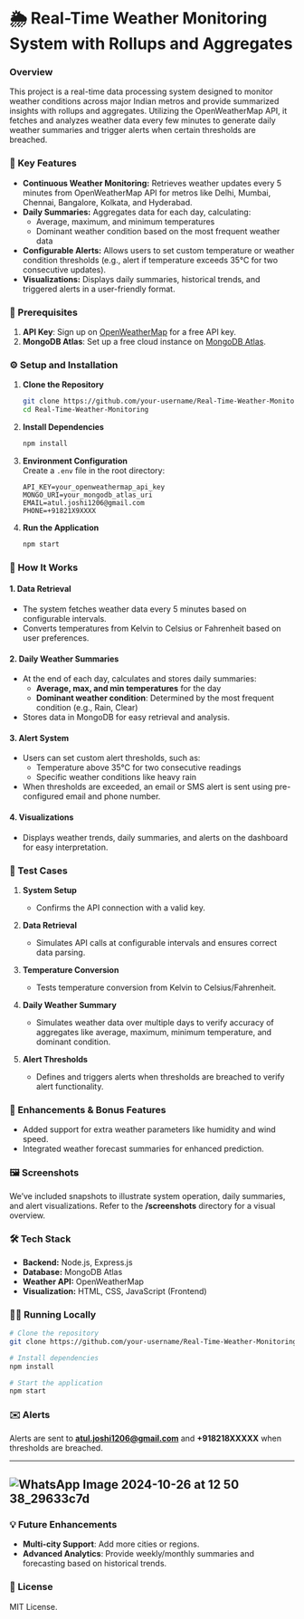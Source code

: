 # 🌦️ Real-Time Weather Monitoring System with Rollups and Aggregates

### Overview
This project is a real-time data processing system designed to monitor weather conditions across major Indian metros and provide summarized insights with rollups and aggregates. Utilizing the OpenWeatherMap API, it fetches and analyzes weather data every few minutes to generate daily weather summaries and trigger alerts when certain thresholds are breached.

### 🚀 Key Features
- **Continuous Weather Monitoring:** Retrieves weather updates every 5 minutes from OpenWeatherMap API for metros like Delhi, Mumbai, Chennai, Bangalore, Kolkata, and Hyderabad.
- **Daily Summaries:** Aggregates data for each day, calculating:
  - Average, maximum, and minimum temperatures
  - Dominant weather condition based on the most frequent weather data
- **Configurable Alerts:** Allows users to set custom temperature or weather condition thresholds (e.g., alert if temperature exceeds 35°C for two consecutive updates).
- **Visualizations:** Displays daily summaries, historical trends, and triggered alerts in a user-friendly format.

### 📝 Prerequisites
1. **API Key**: Sign up on [OpenWeatherMap](https://openweathermap.org/) for a free API key.
2. **MongoDB Atlas**: Set up a free cloud instance on [MongoDB Atlas](https://www.mongodb.com/cloud/atlas).

### ⚙️ Setup and Installation

1. **Clone the Repository**
   ```bash
   git clone https://github.com/your-username/Real-Time-Weather-Monitoring.git
   cd Real-Time-Weather-Monitoring
   ```

2. **Install Dependencies**
   ```bash
   npm install
   ```

3. **Environment Configuration**  
   Create a `.env` file in the root directory:
   ```plaintext
   API_KEY=your_openweathermap_api_key
   MONGO_URI=your_mongodb_atlas_uri
   EMAIL=atul.joshi1206@gmail.com
   PHONE=+91821X9XXXX
   ```
4. **Run the Application**
   ```bash
   npm start
   ```

### 🧩 How It Works

#### 1. **Data Retrieval**
   - The system fetches weather data every 5 minutes based on configurable intervals.
   - Converts temperatures from Kelvin to Celsius or Fahrenheit based on user preferences.

#### 2. **Daily Weather Summaries**
   - At the end of each day, calculates and stores daily summaries:
     - **Average, max, and min temperatures** for the day
     - **Dominant weather condition**: Determined by the most frequent condition (e.g., Rain, Clear)
   - Stores data in MongoDB for easy retrieval and analysis.

#### 3. **Alert System**
   - Users can set custom alert thresholds, such as:
     - Temperature above 35°C for two consecutive readings
     - Specific weather conditions like heavy rain
   - When thresholds are exceeded, an email or SMS alert is sent using pre-configured email and phone number.

#### 4. **Visualizations**
   - Displays weather trends, daily summaries, and alerts on the dashboard for easy interpretation.

### 🧪 Test Cases

1. **System Setup**  
   - Confirms the API connection with a valid key.

2. **Data Retrieval**  
   - Simulates API calls at configurable intervals and ensures correct data parsing.

3. **Temperature Conversion**  
   - Tests temperature conversion from Kelvin to Celsius/Fahrenheit.

4. **Daily Weather Summary**  
   - Simulates weather data over multiple days to verify accuracy of aggregates like average, maximum, minimum temperature, and dominant condition.

5. **Alert Thresholds**  
   - Defines and triggers alerts when thresholds are breached to verify alert functionality.

### 🌟 Enhancements & Bonus Features
- Added support for extra weather parameters like humidity and wind speed.
- Integrated weather forecast summaries for enhanced prediction.

### 🖼️ Screenshots
We’ve included snapshots to illustrate system operation, daily summaries, and alert visualizations. Refer to the **/screenshots** directory for a visual overview.

### 🛠️ Tech Stack
- **Backend:** Node.js, Express.js
- **Database:** MongoDB Atlas
- **Weather API:** OpenWeatherMap
- **Visualization:** HTML, CSS, JavaScript (Frontend)

### 👨‍💻 Running Locally

```bash
# Clone the repository
git clone https://github.com/your-username/Real-Time-Weather-Monitoring.git

# Install dependencies
npm install

# Start the application
npm start
```

### ✉️ Alerts
Alerts are sent to **atul.joshi1206@gmail.com** and **+918218XXXXX** when thresholds are breached.

---
![WhatsApp Image 2024-10-26 at 12 50 38_29633c7d](https://github.com/user-attachments/assets/95513c53-b10e-4dd1-98a9-1abc29fab6de)
---

### 💡 Future Enhancements
- **Multi-city Support**: Add more cities or regions.
- **Advanced Analytics**: Provide weekly/monthly summaries and forecasting based on historical trends.

### 📜 License
MIT License.
